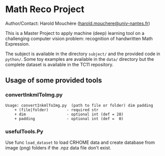 Math Reco Project
========

Author/Contact: Harold Mouchère (harold.mouchere@univ-nantes.fr)

This is a Master Project to apply machine (deep) learning tool on a challenging computer vision problem: recognition of handwritten Math Expression.

The subject is available in the directory `subject/` and the provided code in `python/`. Some toy examples are available in the `data/` directory but the complete dataset is available in the TC11 repository.


## Usage of some provided tools

### convertInkmlToImg.py
	Usage: convertInkmlToImg.py  (path to file or folder) dim padding
		+ (file|folder)        - required str
		+ dim                  - optional int (def = 28)
		+ padding              - optional int (def =  0)

### usefulTools.Py

Use func `load_dataset` to load CRHOME data and create database from image (png) folders if the .npz data file don't exist.
